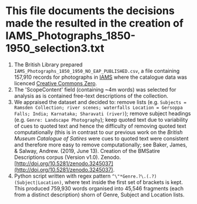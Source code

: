 # This file documents the decisions made the resulted in the creation of IAMS_Photographs_1850-1950_selection3.txt

1. The British Library prepared `IAMS_Photographs_1850_1950_NO_EAP_PUBLISHED.csv`, a file containing 157,910 records for photographs in [IAMS](http://searcharchives.bl.uk/) where the catalogue data was licenced [Creative Commons Zero](https://creativecommons.org/share-your-work/public-domain/cc0/).
2. The 'ScopeContent' field (containing ~4m words) was selected for analysis as is contained free-text descriptions of the collection.
3. We appraised the dataset and decided to: remove lists (e.g. `Subjects = Ramsden Collection; river scenes; waterfalls Location = Gersoppa Falls; India; Karnataka; Sharavati (river)`); remove subject headings (e.g. `Genre: Landscape Photography`); keep quoted text due to variability of cues to quoted text and hence the difficulty of removing quoted text computationally (this is in contrast to our previous work on the *British Museum Catalogue of Satires* were cues to quoted text were consistent and therefore more easy to remove computationally; see Baker, James, & Salway, Andrew. (2019, June 13). Creation of the BMSatire Descriptions corpus (Version v1.0). Zenodo. [http://doi.org/10.5281/zenodo.3245037](http://doi.org/10.5281/zenodo.3245037).
4. Python script written with regex pattern `^\"*Genre.?\.(.?)(Subject|Location)`, where text inside the first set of brackets is kept. This produced 759,930 words organised into 45,546 fragments (each from a distinct description) shorn of Genre, Subject and Location lists.
